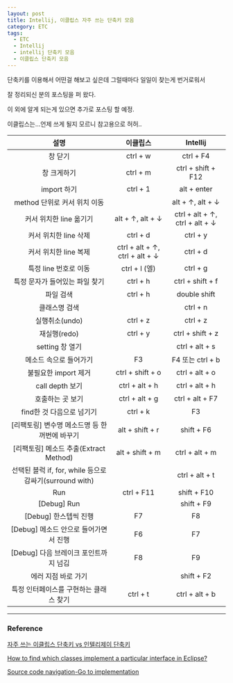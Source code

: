 ```yaml
---
layout: post
title: Intellij, 이클립스 자주 쓰는 단축키 모음
category: ETC
tags:
  - ETC
  - Intellij
  - intellij 단축키 모음
  - 이클립스 단축키 모음
---
```






단축키를 이용해서 어떤걸 해보고 싶은데 그럴때마다 일일이 찾는게 번거로워서

잘 정리되신 분의 포스팅을 퍼 왔다.

이 외에 알게 되는게 있으면 추가로 포스팅 할 예정.

이클립스는...언제 쓰게 될지 모르니 참고용으로 허허..



|                          설명                           |            이클립스            |            Intellij            |
| :-----------------------------------------------------: | :----------------------------: | :----------------------------: |
|                         창 닫기                         |            ctrl + w            |           ctrl + F4            |
|                       창 크게하기                       |            ctrl + m            |       ctrl + shift + F12       |
|                       import 하기                       |            ctrl + 1            |          alt + enter           |
|              method 단위로 커서 위치 이동               |                                |        alt + ↑, alt + ↓        |
|                 커서 위치한 line 옮기기                 |        alt + ↑, alt + ↓        | ctrl + alt + ↑, ctrl + alt + ↓ |
|                  커서 위치한 line 삭제                  |            ctrl + d            |            ctrl + y            |
|                  커서 위치한 line 복제                  | ctrl + alt + ↑, ctrl + alt + ↓ |            ctrl + d            |
|                  특정 line 번호로 이동                  |         ctrl + l (엘)          |            ctrl + g            |
|             특정 문자가 들어있는 파일 찾기              |            ctrl + h            |        ctrl + shift + f        |
|                        파일 검색                        |            ctrl + h            |          double shift          |
|                      클래스명 검색                      |                                |            ctrl + n            |
|                     실행취소(undo)                      |            ctrl + z            |            ctrl + z            |
|                      재실행(redo)                       |            ctrl + y            |        ctrl + shift + z        |
|                     setting 창 열기                     |                                |         ctrl + alt + s         |
|                 메소드 속으로 들어가기                  |               F3               |        F4 또는 ctrl + b        |
|                  불필요한 import 제거                   |        ctrl + shift + o        |         ctrl + alt + o         |
|                     call depth 보기                     |         ctrl + alt + h         |         ctrl + alt + h         |
|                    호출하는 곳 보기                     |         ctrl + alt + g         |        ctrl + alt + F7         |
|                find한 것 다음으로 넘기기                |            ctrl + k            |               F3               |
|      [리팩토링] 변수명 메소드명 등 한꺼번에 바꾸기      |        alt + shift + r         |           shift + F6           |
|         [리팩토링] 메소드 추출(Extract Method)          |        alt + shift + m         |         ctrl + alt + m         |
| 선택된 블럭 if, for, while 등으로 감싸기(surround with) |                                |         ctrl + alt + t         |
|                           Run                           |           ctrl + F11           |          shift + F10           |
|                       [Debug] Run                       |                                |           shift + F9           |
|                  [Debug] 한스텝씩 진행                  |               F7               |               F8               |
|          [Debug] 메소드 안으로 들어가면서 진행          |               F6               |               F7               |
|          [Debug] 다음 브레이크 포인트까지 넘김          |               F8               |               F9               |
|                   에러 지점 바로 가기                   |                                |           shift + F2           |
|         특정 인터페이스를 구현하는 클래스 찾기          |            ctrl + t            |         ctrl + alt + b         |

---

### Reference

[자주 쓰는 이클립스 단축키 vs 인텔리제이 단축키](https://marobiana.tistory.com/142)

[How to find which classes implement a particular interface in Eclipse?](https://stackoverflow.com/questions/7385459/how-to-find-which-classes-implement-a-particular-interface-in-eclipse)

[Source code navigation-Go to implementation](https://www.jetbrains.com/help/idea/navigating-through-the-source-code.html)

